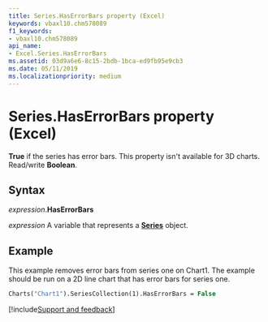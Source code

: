 ```yaml
---
title: Series.HasErrorBars property (Excel)
keywords: vbaxl10.chm578089
f1_keywords:
- vbaxl10.chm578089
api_name:
- Excel.Series.HasErrorBars
ms.assetid: 03d9a6e6-8c15-2bdb-1bca-ed9fb95e9cb3
ms.date: 05/11/2019
ms.localizationpriority: medium
---
```



# Series.HasErrorBars property (Excel)

**True** if the series has error bars. This property isn't available for 3D charts. Read/write **Boolean**.


## Syntax

_expression_.**HasErrorBars**

_expression_ A variable that represents a **[Series](Excel.Series(object).md)** object.


## Example

This example removes error bars from series one on Chart1. The example should be run on a 2D line chart that has error bars for series one.

```vb
Charts("Chart1").SeriesCollection(1).HasErrorBars = False
```




[!include[Support and feedback](~/includes/feedback-boilerplate.md)]